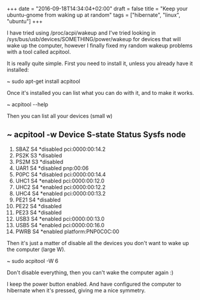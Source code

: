 +++
date = "2016-09-18T14:34:04+02:00"
draft = false
title = "Keep your ubuntu-gnome from waking up at random"
tags = ["hibernate", "linux", "ubuntu"]
+++

I have tried using /proc/acpi/wakeup and I've tried looking in /sys/bus/usb/devices/SOMETHING/power/wakeup for devices that will wake up the computer, however I finally fixed my random wakeup problems with a tool called acpitool.

It is really quite simple. First you need to install it, unless you already have it installed:

 ~ sudo apt-get install acpitool

Once it's installed you can list what you can do with it, and to make it works.

~ acpitool --help

Then you can list all your devices (small w)

~ acpitool -w
   Device    S-state      Status   Sysfs node
  ---------------------------------------
  1. SBAZ      S4    *disabled  pci:0000:00:14.2
  2. PS2K      S3    *disabled
  3. PS2M      S3    *disabled
  4. UAR1      S4    *disabled  pnp:00:06
  5. P0PC      S4    *disabled  pci:0000:00:14.4
  6. UHC1      S4    *enabled   pci:0000:00:12.0
  7. UHC2      S4    *enabled   pci:0000:00:12.2
  8. UHC4      S4    *enabled   pci:0000:00:13.2
  23. PE21      S4    *disabled
  24. PE22      S4    *disabled
  25. PE23      S4    *disabled
  26. USB3      S4    *enabled   pci:0000:00:13.0
  27. USB5      S4    *enabled   pci:0000:00:16.0
  28. PWRB      S4    *enabled   platform:PNP0C0C:00

Then it's just a matter of disable all the devices you don't want to wake up the computer (large W).

~ sudo acpitool -W 6

Don't disable everything, then you can't wake the computer again :)

I keep the power button enabled. And have configured the computer to hibernate when it's pressed, giving me a nice symmetry.
